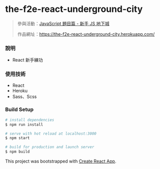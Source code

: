 # the-f2e-react-underground-city

> 參與活動：[JavaScript 題目篇 - 新手 JS 地下城](https://www.udemy.com/course/js-underground/)
>
> 作品網址：https://the-f2e-react-underground-city.herokuapp.com/

### 說明
* React 新手練功

### 使用技術
* React
* Heroku
* Sass、Scss


### Build Setup

``` bash
# install dependencies
$ npm run install

# serve with hot reload at localhost:3000
$ npm start

# build for production and launch server
$ npm build

```

This project was bootstrapped with [Create React App](https://github.com/facebook/create-react-app).
